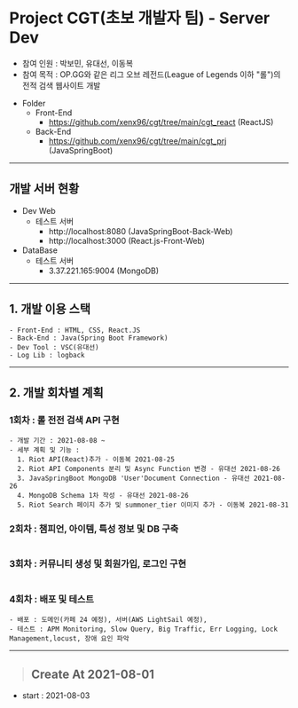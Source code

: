 # Project CGT(초보 개발자 팀) - Server Dev
- 참여 인원 : 박보민, 유대선, 이동복
- 참여 목적 : OP.GG와 같은 리그 오브 레전드(League of Legends 이하 "롤")의 전적 검색 웹사이트 개발   
* Folder 
  - Front-End
    + https://github.com/xenx96/cgt/tree/main/cgt_react (ReactJS)
  - Back-End
    + https://github.com/xenx96/cgt/tree/main/cgt_prj (JavaSpringBoot)
    
***
## 개발 서버 현황
* Dev Web 
  - 테스트 서버
    + http://localhost:8080 (JavaSpringBoot-Back-Web)
    + http://localhost:3000 (React.js-Front-Web)
* DataBase
  - 테스트 서버
    + 3.37.221.165:9004 (MongoDB)


   
***
## 1. 개발 이용 스택
```
- Front-End : HTML, CSS, React.JS
- Back-End : Java(Spring Boot Framework)
- Dev Tool : VSC(유대선)
- Log Lib : logback
```   
***
## 2. 개발 회차별 계획
### 1회차 : 롤 전전 검색 API 구현
```
- 개발 기간 : 2021-08-08 ~
- 세부 계획 및 기능 : 
  1. Riot API(React)추가 - 이동복 2021-08-25
  2. Riot API Components 분리 및 Async Function 변경 - 유대선 2021-08-26
  3. JavaSpringBoot MongoDB 'User'Document Connection - 유대선 2021-08-26
  4. MongoDB Schema 1차 작성 - 유대선 2021-08-26
  5. Riot Search 페이지 추가 및 summoner_tier 이미지 추가 - 이동복 2021-08-31
```
### 2회차 : 챔피언, 아이템, 특성 정보 및 DB 구축
```
```
### 3회차 : 커뮤니티 생성 및 회원가입, 로그인 구현
```
```
### 4회차 : 배포 및 테스트
```
- 배포 : 도메인(카페 24 예정), 서버(AWS LightSail 예정),
- 테스트 : APM Monitoring, Slow Query, Big Traffic, Err Logging, Lock Management,locust, 장애 요인 파악
```
***


> ## Create At 2021-08-01
 - start : 2021-08-03
